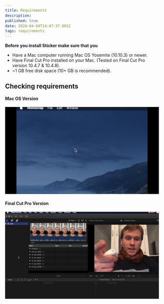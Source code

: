 ```yaml
---
title: Requirements
description: 
published: true
date: 2020-04-04T14:47:37.801Z
tags: requirements
---
```



**Before you install Sticker make sure that you**
- Have a Mac computer running Mac OS Yosemite (10.10.3) or newer.
- Have Final Cut Pro installed on your Mac. (Tested on Final Cut Pro version 10.4.7 & 10.4.8).
- ~1 GB free disk space (10+ GB is recommended).


## Checking requirements

#### Mac OS Version
![macos_version.gif](/macos_version.gif)

#### Final Cut Pro Version
![finalcut_version.gif](/finalcut_version.gif)